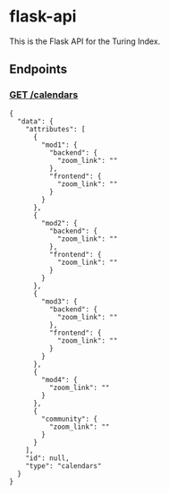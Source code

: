 # flask-api
This is the Flask API for the Turing Index.

## Endpoints

### [GET /calendars](https://fast-depths-29900.herokuapp.com/calendars)

```
{
  "data": {
    "attributes": [
      {
        "mod1": {
          "backend": {
            "zoom_link": ""
          },
          "frontend": {
            "zoom_link": ""
          }
        }
      },
      {
        "mod2": {
          "backend": {
            "zoom_link": ""
          },
          "frontend": {
            "zoom_link": ""
          }
        }
      },
      {
        "mod3": {
          "backend": {
            "zoom_link": ""
          },
          "frontend": {
            "zoom_link": ""
          }
        }
      },
      {
        "mod4": {
          "zoom_link": ""
        }
      },
      {
        "community": {
          "zoom_link": ""
        }
      }
    ],
    "id": null,
    "type": "calendars"
  }
}
```
